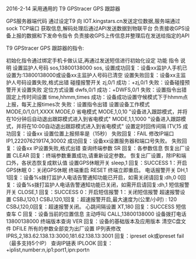 2016-2-14
采用通用的 T9 GPStracer GPS 跟踪器

GPS服务器端代码
通过设定T9 向 IOT.kingstars.cn发送定位数据,服务端通过sock TCP端口
获取信息,解码处理后通过API发送数据到物联平台 
负责接收GPS设备上报的数据和下发命令指令
负责接收GPS上传信息并整理后在发送给指定的API



T9 GPStracer GPS 跟踪器的指令:

初始化指令通过绑定手机卡做认证,再通过发送短信进行初始化设定
功能	指令	说明
设置监护人号码	sos,13800138000
sos, 	设置成功回复：设备xx监护人手机已设置为:13800138000或设备xx主监护人号码已清空
设置失败回复：设备xx主监护人号码设置失败,格式出错
碰撞报警开关	zj,0/1	成功：+zj,0/1
失败：设备碰撞预警开关设置失败
定位方式设置	dwfs,0/1	成功：+DWFS,0/1
失败：设置指令出错
固定上传时间设置	time,hhmm,times	成功：设备成功设置守候模式下于hhmm点上报，每天上报times次
失败：设置指令出错
设置设备工作模式	MODE,0/1,0/1,XXXX	MODE,0   省电模式
MODE,1,0,10  "设备进入跟踪模式，并将在10分钟后自动退出跟踪模式进入到省电模式" 
MODE,1,1,1000  "设备进入跟踪模式，并将在10:00自动退出跟踪模式进入到省电模式"
设置定时回传间隔	ITV,15	成功回复：设备xx 设置位置上报频率是（15秒）
失败回复：FAIL
修改IP端口	IP1,222076219174,30002	成功回复：设备xx设置服务器和端口号失败。
失败回复：设备xx IP设置失败,格式出错
查询终端参数	SR	回复：各参数信息
恢复出厂设置	CLEAR	回复：终端参数重置成功,请重新设定参数。
恢复出厂设置，除IP和端口外，各状态恢复成默认值
设置GPS休眠开关	sleep,1	回复：SUCCESS
1：开启GPS休眠  0：关闭GPS休眠
终端重启	RESET	终端立即重启。
电话报警开关	DH,1	1回复：设备%s拨打监护人电话告警通知功能已开启，如需关闭请回复:dh,0
0回复：设备%s拨打监护人电话告警通知功能已关闭，如需开启请回复:dh,1
短信报警开关	CLOSE,1	回复：SUCCESS
0：开启短信报警   1：关闭短信报警
超速报警设置	CSBJ,120,1	CSBJ,120,1回复：超速报警开启,最大速度为(公里/小时) : 120
CSBJ,120,0回复：超速报警关闭。
心跳间隔设置	XT,180	回复：SUCCESS
短信查车	C	回复：设备当前的位置信息
主动呼叫	CALL,13800138000	设备拨打电话13800138000
终端版本查询	VER	回复：设备的基础版本及应用版本
清空C盘文件	DFILE	所有的参数全部变为出厂设置
IP列表修改	IPRS,2,183.62.138.13:3000,181.62.138.13:3001	回复：ipreset ok或ipreset fail（最多支持5个IP）
查询IP链表	IPLOOK	回复：+iplist,number:n,ip1:port1,ipn:portn






